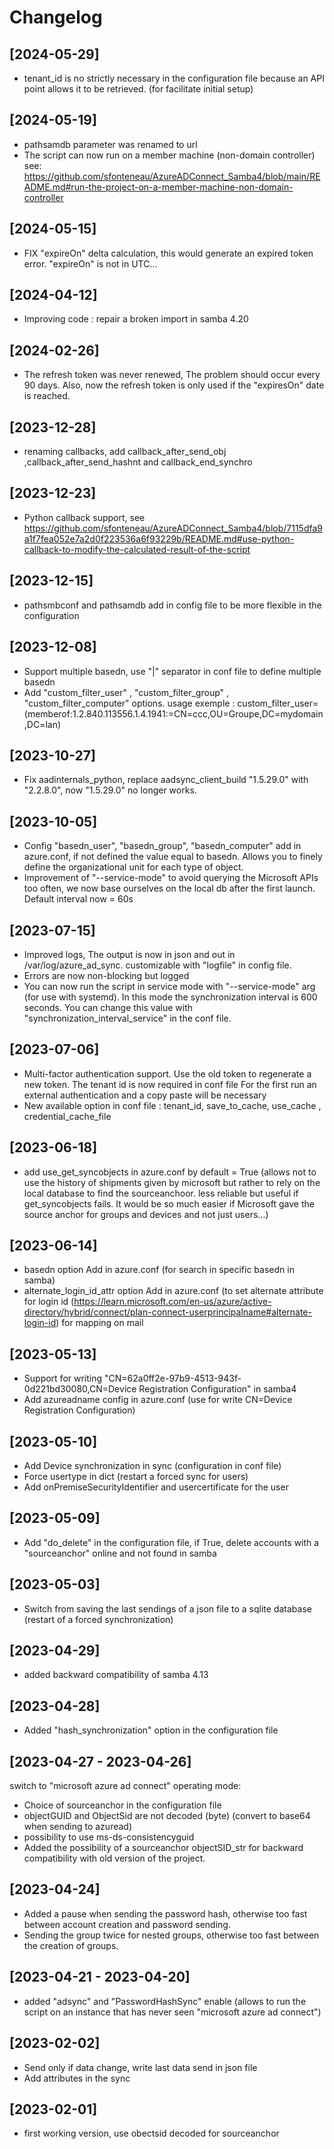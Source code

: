 # Changelog

## [2024-05-29]
- tenant_id is no strictly necessary in the configuration file because an API point allows it to be retrieved. (for facilitate initial setup)

## [2024-05-19]
- pathsamdb parameter was renamed to url
- The script can now run on a member machine (non-domain controller) see: https://github.com/sfonteneau/AzureADConnect_Samba4/blob/main/README.md#run-the-project-on-a-member-machine-non-domain-controller

## [2024-05-15]
- FIX "expireOn" delta calculation, this would generate an expired token error. "expireOn" is not in UTC...

## [2024-04-12]
- Improving code  : repair a broken import in samba 4.20

## [2024-02-26]
- The refresh token was never renewed, The problem should occur every 90 days. Also, now the refresh token is only used if the "expiresOn" date is reached.

## [2023-12-28]
- renaming callbacks, add callback_after_send_obj ,callback_after_send_hashnt and callback_end_synchro

## [2023-12-23]
- Python callback support, see https://github.com/sfonteneau/AzureADConnect_Samba4/blob/7115dfa9a1f7fea052e7a2d0f223536a6f93229b/README.md#use-python-callback-to-modify-the-calculated-result-of-the-script

## [2023-12-15]
- pathsmbconf and pathsamdb add in config file to be more flexible in the configuration

## [2023-12-08]
- Support multiple basedn, use "|" separator in conf file to define multiple basedn
- Add "custom_filter_user" , "custom_filter_group" , "custom_filter_computer" options. usage exemple :  custom_filter_user=(memberof:1.2.840.113556.1.4.1941:=CN=ccc,OU=Groupe,DC=mydomain,DC=lan)

## [2023-10-27]
- Fix aadinternals_python, replace aadsync_client_build "1.5.29.0" with "2.2.8.0", now "1.5.29.0" no longer works.

## [2023-10-05]
- Config "basedn_user", "basedn_group", "basedn_computer" add in azure.conf, if not defined the value equal to basedn. Allows you to finely define the organizational unit for each type of object.
- Improvement of "--service-mode" to avoid querying the Microsoft APIs too often, we now base ourselves on the local db after the first launch. Default interval now = 60s

## [2023-07-15]
- Improved logs, The output is now in json and out in /var/log/azure_ad_sync. customizable with "logfile" in config file. 
- Errors are now non-blocking but logged
- You can now run the script in service mode with "--service-mode" arg (for use with systemd). In this mode the synchronization interval is 600 seconds. You can change this value with "synchronization_interval_service" in the conf file.

## [2023-07-06]
- Multi-factor authentication support. 
  Use the old token to regenerate a new token. The tenant id is now required in conf file
  For the first run an external authentication and a copy paste will be necessary
- New available option in conf file : tenant_id, save_to_cache, use_cache , credential_cache_file

## [2023-06-18]
- add use_get_syncobjects in azure.conf by default = True (allows not to use the history of shipments given by microsoft but rather to rely on the local database to find the sourceanchoor. less reliable but useful if get_syncobjects fails. It would be so much easier if Microsoft gave the source anchor for groups and devices and not just users...)

## [2023-06-14]
- basedn option Add in azure.conf (for search in specific basedn in samba)
- alternate_login_id_attr option Add  in azure.conf (to set alternate attribute for login id (https://learn.microsoft.com/en-us/azure/active-directory/hybrid/connect/plan-connect-userprincipalname#alternate-login-id) for mapping on mail 

## [2023-05-13]
- Support for writing "CN=62a0ff2e-97b9-4513-943f-0d221bd30080,CN=Device Registration Configuration" in samba4
- Add azureadname config in azure.conf (use for write CN=Device Registration Configuration) 

## [2023-05-10]
- Add Device synchronization in sync (configuration in conf file)
- Force usertype in dict (restart a forced sync for users)
- Add onPremiseSecurityIdentifier and usercertificate for the user

## [2023-05-09]
- Add "do_delete" in the configuration file, if True, delete accounts with a "sourceanchor" online and not found in samba

## [2023-05-03]
- Switch from saving the last sendings of a json file to a sqlite database (restart of a forced synchronization)

## [2023-04-29]
- added backward compatibility of samba 4.13

## [2023-04-28]
- Added "hash_synchronization" option in the configuration file 

## [2023-04-27 - 2023-04-26]
switch to "microsoft azure ad connect" operating mode:
- Choice of sourceanchor in the configuration file
- objectGUID and ObjectSid are not decoded (byte) (convert to base64 when sending to azuread)
- possibility to use ms-ds-consistencyguid
- Added the possibility of a sourceanchor objectSID_str for backward compatibility with old version of the project.

## [2023-04-24]
- Added a pause when sending the password hash, otherwise too fast between account creation and password sending.
- Sending the group twice for nested groups, otherwise too fast between the creation of groups.

## [2023-04-21 - 2023-04-20]
- added "adsync" and "PasswordHashSync" enable (allows to run the script on an instance that has never seen "microsoft azure ad connect")

## [2023-02-02]
- Send only if data change, write last data send in json file
- Add attributes in the sync

## [2023-02-01]
- first working version, use obectsid decoded for sourceanchor

